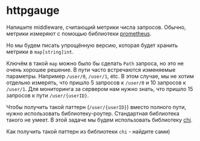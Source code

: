 # httpgauge

Напишите middleware, считающий метрики числа запросов. Обычно, метрики измеряют
с помощью библиотеки [prometheus](https://github.com/prometheus/client_golang).

Но мы будем писать упрощённую версию, которая будет хранить метрики в `map[string]int`.

Ключём в такой `map` можно было бы сделать `Path` запроса, но это не очень хорошее решение.
В пути часто встречаются изменяемые параметры. Например `/user/0`, `/user/1`, etc. В этом случае,
мы не хотим отдельно измерять, что пришло 5 запросов к `/user/0` и 10 запросов к `/user/1`.
Для мониторинга за сервером нам нужно знать, что пришло 15 запросов к пути `/user/{userID}`.

Чтобы получить такой паттерн (`/user/{userID}`) вместо полного пути, нужно использовать библиотеку-роутер.
Стандартная библиотека такого не умеет. В этой задаче мы будем использовать библиотеку [chi](https://github.com/go-chi/chi).

Как получить такой паттерн из библиотеки `chi` - найдите сами)

